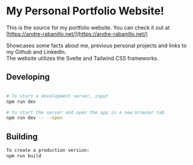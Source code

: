 # My Personal Portfolio Website!

This is the source for my portfolio website. You can check it out at [https://andre-rabanillo.net/](https://andre-rabanillo.net/)

Showcases some facts about me, previous personal projects and links to my Github and LinkedIn. <br>
The website utilizes the Svelte and Tailwind CSS frameworks. 

## Developing

```bash

# To start a development server, input
npm run dev

# to start the server and open the app in a new browser tab
npm run dev -- --open
```

## Building

```bash
To create a production version:
npm run build
```
